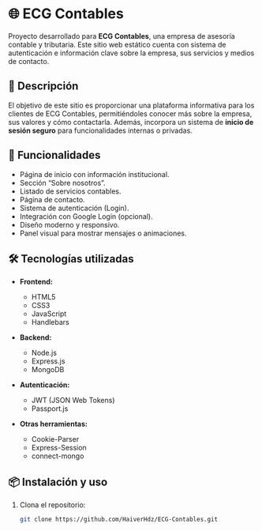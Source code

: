 # 🌐 ECG Contables

Proyecto desarrollado para **ECG Contables**, una empresa de asesoría contable y tributaria. Este sitio web estático cuenta con sistema de autenticación e información clave sobre la empresa, sus servicios y medios de contacto.

## 📌 Descripción

El objetivo de este sitio es proporcionar una plataforma informativa para los clientes de ECG Contables, permitiéndoles conocer más sobre la empresa, sus valores y cómo contactarla. Además, incorpora un sistema de **inicio de sesión seguro** para funcionalidades internas o privadas.

## 🚀 Funcionalidades

- Página de inicio con información institucional.
- Sección “Sobre nosotros”.
- Listado de servicios contables.
- Página de contacto.
- Sistema de autenticación (Login).
- Integración con Google Login (opcional).
- Diseño moderno y responsivo.
- Panel visual para mostrar mensajes o animaciones.

## 🛠️ Tecnologías utilizadas

- **Frontend:**
  - HTML5
  - CSS3
  - JavaScript
  - Handlebars

- **Backend:**
  - Node.js
  - Express.js
  - MongoDB

- **Autenticación:**
  - JWT (JSON Web Tokens)
  - Passport.js

- **Otras herramientas:**
  - Cookie-Parser
  - Express-Session
  - connect-mongo

## 📦 Instalación y uso

1. Clona el repositorio:
   ```bash
   git clone https://github.com/HaiverHdz/ECG-Contables.git
